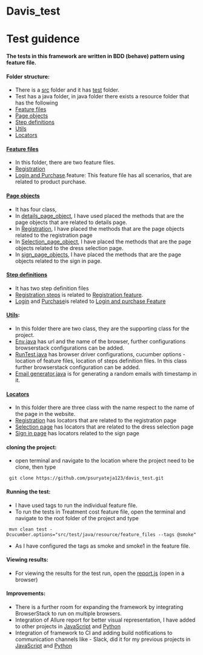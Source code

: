 # Davis_test
# Test guidence 

#### The tests in this framework are written in BDD (behave) pattern using feature file.

#### Folder structure:
* There is a [src](https://github.com/psuryateja123/davis_test/tree/master/src) folder and it has [test](https://github.com/psuryateja123/davis_test/tree/master/src/test/java/resource) folder.
* Test has a java folder, in java folder there exists a resource folder that has the following
* [Feature files](https://github.com/psuryateja123/davis_test/tree/master/src/test/java/resource/feature_files)
* [Page objects](https://github.com/psuryateja123/davis_test/tree/master/src/test/java/resource/page_objects)
* [Step definitions](https://github.com/psuryateja123/davis_test/tree/master/src/test/java/resource/step_defs)
* [Utils](https://github.com/psuryateja123/davis_test/tree/master/src/test/java/resource/utils)
* [Locators](https://github.com/psuryateja123/davis_test/tree/master/src/test/java/resource/locators)

#### [Feature files](https://github.com/psuryateja123/davis_test/tree/master/src/test/java/resource/feature_files)
* In this folder, there are two feature files.
* [Registration](https://github.com/psuryateja123/davis_test/blob/master/src/test/java/resource/feature_files/regitration.feature)
* [Login and Purchase](https://github.com/psuryateja123/davis_test/blob/master/src/test/java/resource/feature_files/login_and_purchase.feature).feature: This feature file has all scenarios, that are related to product purchase.

#### [Page objects](https://github.com/psuryateja123/davis_test/tree/master/src/test/java/resource/page_objects)
* It has four class, 
* In [details_page_object](https://github.com/psuryateja123/davis_test/blob/master/src/test/java/resource/page_objects/details_page_objects.java), I have used placed the methods that are the page objects that are related to details page.
* In [Registration](https://github.com/psuryateja123/davis_test/blob/master/src/test/java/resource/page_objects/registration.java), I have placed the methods that are the page objects related to the registration page
* In [Selection_page_object](https://github.com/psuryateja123/davis_test/blob/master/src/test/java/resource/page_objects/selection_page_objects.java), I have placed the methods that are the page objects related to the dress selection page.
* In [sign_page_objects](https://github.com/psuryateja123/davis_test/blob/master/src/test/java/resource/page_objects/sign_page_objects.java), I have placed the methods that are the page objects related to the sign in page.

#### [Step definitions](https://github.com/psuryateja123/davis_test/tree/master/src/test/java/resource/step_defs)
* It has two step definition files
* [Registration steps](https://github.com/psuryateja123/davis_test/blob/master/src/test/java/resource/step_defs/registration_steps.java) is related to [Registration feature](https://github.com/psuryateja123/davis_test/blob/master/src/test/java/resource/feature_files/regitration.feature).
* [Login](https://github.com/psuryateja123/davis_test/blob/master/src/test/java/resource/step_defs/sign_in_Steps.java) and [Purchase](https://github.com/psuryateja123/davis_test/blob/master/src/test/java/resource/step_defs/selection_Steps.java)is related to [Login and purchase Feature](https://github.com/psuryateja123/davis_test/blob/master/src/test/java/resource/feature_files/login_and_purchase.feature)

#### [Utils](https://github.com/psuryateja123/davis_test/tree/master/src/test/java/resource/utils): 
* In this folder there are two class, they are the supporting class for the project.
* [Env.java](https://github.com/psuryateja123/davis_test/blob/master/src/test/java/resource/utils/Env.java) has url and the name of the browser, further configurations browserstack configurations can be added.
* [RunTest.java](https://github.com/psuryateja123/davis_test/blob/master/src/test/java/resource/utils/RunTest.java) has browser driver configurations, cucumber options - location of feature files, location of steps definition files. In this class further browserstack configuration can be added.
* [Email generator.java](https://github.com/psuryateja123/davis_test/blob/master/src/test/java/resource/utils/email_generator.java) is for generating a random emails with timestamp in it.

#### [Locators](https://github.com/psuryateja123/davis_test/tree/master/src/test/java/resource/locators)
* In this folder there are three class with the name respect to the name of the page in the website.
* [Registration](https://github.com/psuryateja123/davis_test/blob/master/src/test/java/resource/locators/registration.java) has locators that are related to the registration page
* [Selection page](https://github.com/psuryateja123/davis_test/blob/master/src/test/java/resource/locators/selection_page.java) has locators that are related to the dress selection page
* [Sign in page](https://github.com/psuryateja123/davis_test/blob/master/src/test/java/resource/locators/sign_page.java) has locators related to the sign page

#### cloning the project:
* open terminal and navigate to the location where the project need to be clone, then type
```
 git clone https://github.com/psuryateja123/davis_test.git
```

#### Running the test:
* I have used tags to run the individual feature file. 
* To run the tests in Treatment cost feature file, open the terminal and navigate to the root folder of the project and type

```
 mvn clean test -Dcucumber.options="src/test/java/resource/feature_files --tags @smoke"
```

* As I have configured the tags as smoke and smoke1 in the feature file. 

#### Viewing results:

* For viewing the results for the test run, open the [report.js](https://github.com/psuryateja123/davis_test/blob/master/davis/report.js) (open in a browser)

#### Improvements:

* There is a further room for expanding the framework by integrating BrowserStack to run on multiple browsers. 
* Integration of Allure report for better visual representation, I have added to other projects in [JavaScript](https://github.com/psuryateja123/cypress_meetup_demo) and [Python](https://github.com/psuryateja123/python-behave)
* Integration of framework to CI and adding build notifications to communication channels like - Slack, did it for my previous projects in [JavaScript](https://github.com/psuryateja123/cypress_meetup_demo) and [Python](https://github.com/psuryateja123/python-behave)
